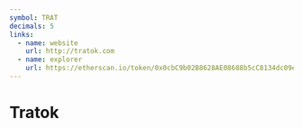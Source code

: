 ```yaml
---
symbol: TRAT
decimals: 5
links:
  - name: website
    url: http://tratok.com
  - name: explorer
    url: https://etherscan.io/token/0x0cbC9b02B8628AE08688b5cC8134dc09e36C443b
---
```


# Tratok
